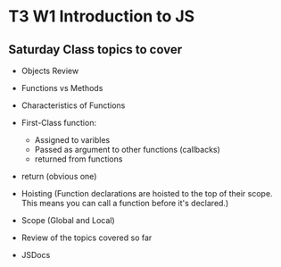 # T3 W1 Introduction to JS

## Saturday Class topics to cover
- Objects Review

- Functions vs Methods

- Characteristics of Functions

- First-Class function:
    - Assigned to varibles
    - Passed as argument to other functions (callbacks)
    - returned from functions
- return (obvious one)
- Hoisting (Function declarations are hoisted to the top of their scope. This means you can call a function before it's declared.)
- Scope (Global and Local)
- Review of the topics covered so far

- JSDocs